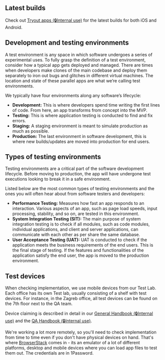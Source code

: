 ## Latest builds

Check out [Tryout apps (🔒Internal use)](https://tryoutapps.com/users/sign_in) for the latest builds for both iOS and Android.

## Development and testing environments

A test environment is any space in which software undergoes a series of experimental uses. To fully grasp the definition of a test environment, consider how a typical app gets deployed and managed. There are times when developers make clones of the main codebase and deploy them separately to iron out bugs and glitches in different virtual machines. The location and state of these parallel apps are what we’re calling test environments.

We typically have four environments along any software’s lifecycle:

- **Development:** This is where developers spend time writing the first lines of code. From here, an app transforms from concept into the MVP.
- **Testing:** This is where application testing is conducted to find and fix errors.
- **Staging:** A staging environment is meant to simulate production as much as possible.
- **Production:** The last environment in software development, this is where new builds/updates are moved into production for end users.

## Types of testing environments

Testing environments are a critical part of the software development lifecycle. Before moving to production, the app will have undergone test executions looking to break it in a safe environment.

Listed below are the most common types of testing environments and the ones you will often hear about from software testers and developers:

- **Performance Testing:** Measures how fast an app responds to an interaction. Various aspects of an app, such as page load speeds, input processing, stability, and so on, are tested in this environment.
- **System Integration Testing (SIT):** The main purpose of system integration testing is to check if all modules, such as code modules, individual applications, and client and server applications, can communicate with each other as per share the same database.
- **User Acceptance Testing (UAT):** UAT is conducted to check if the application meets the business requirements of the end users. This is the final stage of testing. If the features and functionalities of the application satisfy the end user, the app is moved to the production environment.


## Test devices

When checking implementation, we use mobile devices from our Test Lab. Each office has its own Test lab, usually consisting of a shelf with test devices. For instance, in the Zagreb office, all test devices can be found on the 7th floor next to the QA team.

Device claiming is described in detail in our [General Handbook (🔒Internal use)](https://infinum.com/handbook/general/everyday-processes/equipment-handling/test-devices) and the [QA Handbook (🔒Internal use)](https://infinum.com/handbook/qa/onboarding/test-devices-and-accounts).

We're working a lot more remotely, so you'll need to check implementation from time to time even if you don't have physical devices on hand. That's where [BrowserStack](https://app-live.browserstack.com) comes in - its an emulator of a lot of different platforms, desktop and mobile devices where you can load app files to test them out. The credentials are in 1Password.
